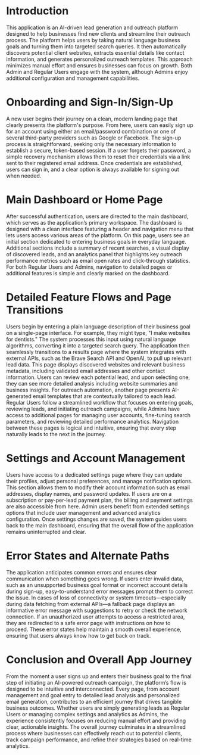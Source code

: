 # Introduction

This application is an AI-driven lead generation and outreach platform designed to help businesses find new clients and streamline their outreach process. The platform helps users by taking natural language business goals and turning them into targeted search queries. It then automatically discovers potential client websites, extracts essential details like contact information, and generates personalized outreach templates. This approach minimizes manual effort and ensures businesses can focus on growth. Both Admin and Regular Users engage with the system, although Admins enjoy additional configuration and management capabilities.

# Onboarding and Sign-In/Sign-Up

A new user begins their journey on a clean, modern landing page that clearly presents the platform's purpose. From here, users can easily sign up for an account using either an email/password combination or one of several third-party providers such as Google or Facebook. The sign-up process is straightforward, seeking only the necessary information to establish a secure, token-based session. If a user forgets their password, a simple recovery mechanism allows them to reset their credentials via a link sent to their registered email address. Once credentials are established, users can sign in, and a clear option is always available for signing out when needed.

# Main Dashboard or Home Page

After successful authentication, users are directed to the main dashboard, which serves as the application’s primary workspace. The dashboard is designed with a clean interface featuring a header and navigation menu that lets users access various areas of the platform. On this page, users see an initial section dedicated to entering business goals in everyday language. Additional sections include a summary of recent searches, a visual display of discovered leads, and an analytics panel that highlights key outreach performance metrics such as email open rates and click-through statistics. For both Regular Users and Admins, navigation to detailed pages or additional features is simple and clearly marked on the dashboard.

# Detailed Feature Flows and Page Transitions

Users begin by entering a plain language description of their business goal on a single-page interface. For example, they might type, "I make websites for dentists." The system processes this input using natural language algorithms, converting it into a targeted search query. The application then seamlessly transitions to a results page where the system integrates with external APIs, such as the Brave Search API and OpenAI, to pull up relevant lead data. This page displays discovered websites and relevant business metadata, including validated email addresses and other contact information. Users can review each potential lead, and upon selecting one, they can see more detailed analysis including website summaries and business insights. For outreach automation, another page presents AI-generated email templates that are contextually tailored to each lead. Regular Users follow a streamlined workflow that focuses on entering goals, reviewing leads, and initiating outreach campaigns, while Admins have access to additional pages for managing user accounts, fine-tuning search parameters, and reviewing detailed performance analytics. Navigation between these pages is logical and intuitive, ensuring that every step naturally leads to the next in the journey.

# Settings and Account Management

Users have access to a dedicated settings page where they can update their profiles, adjust personal preferences, and manage notification options. This section allows them to modify their account information such as email addresses, display names, and password updates. If users are on a subscription or pay-per-lead payment plan, the billing and payment settings are also accessible from here. Admin users benefit from extended settings options that include user management and advanced analytics configuration. Once settings changes are saved, the system guides users back to the main dashboard, ensuring that the overall flow of the application remains uninterrupted and clear.

# Error States and Alternate Paths

The application anticipates common errors and ensures clear communication when something goes wrong. If users enter invalid data, such as an unsupported business goal format or incorrect account details during sign-up, easy-to-understand error messages prompt them to correct the issue. In cases of loss of connectivity or system timeouts—especially during data fetching from external APIs—a fallback page displays an informative error message with suggestions to retry or check the network connection. If an unauthorized user attempts to access a restricted area, they are redirected to a safe error page with instructions on how to proceed. These error states help maintain a smooth overall experience, ensuring that users always know how to get back on track.

# Conclusion and Overall App Journey

From the moment a user signs up and enters their business goal to the final step of initiating an AI-powered outreach campaign, the platform’s flow is designed to be intuitive and interconnected. Every page, from account management and goal entry to detailed lead analysis and personalized email generation, contributes to an efficient journey that drives tangible business outcomes. Whether users are simply generating leads as Regular Users or managing complex settings and analytics as Admins, the experience consistently focuses on reducing manual effort and providing clear, actionable insights. The overall journey culminates in a streamlined process where businesses can effectively reach out to potential clients, track campaign performance, and refine their strategies based on real-time analytics.
